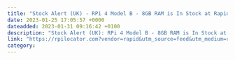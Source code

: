 ```yaml
---
title: "Stock Alert (UK) - RPi 4 Model B - 8GB RAM is In Stock at Rapid"
date: 2023-01-25 17:05:57 +0000
dateadded: 2023-01-31 09:16:42 +0100
description: "Stock Alert (UK): RPi 4 Model B - 8GB RAM is In Stock at Rapid"
link: "https://rpilocator.com?vendor=rapid&utm_source=feed&utm_medium=rss"
category:
---
```

